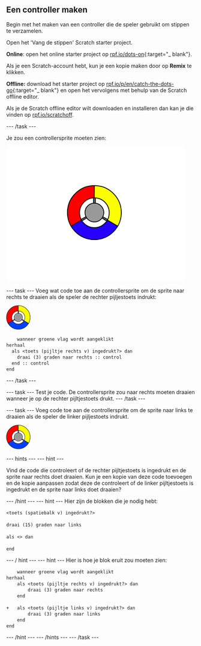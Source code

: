## Een controller maken

Begin met het maken van een controller die de speler gebruikt om stippen te verzamelen.

Open het 'Vang de stippen' Scratch starter project.

**Online**: open het online starter project op [rpf.io/dots-on](http://rpf.io/dots-on){:target="_ blank"}.

Als je een Scratch-account hebt, kun je een kopie maken door op **Remix** te klikken.

**Offline:** download het starter project op [rpf.io/p/en/catch-the-dots-go](http://rpf.io/p/en/catch-the-dots-go){:target="_ blank"} en open het vervolgens met behulp van de Scratch offline editor.

Als je de Scratch offline editor wilt downloaden en installeren dan kan je die vinden op [rpf.io/scratchoff](http://rpf.io/scratchoff).

\--- /task \---

Je zou een controllersprite moeten zien:

![screenshot](images/dots-controller.png)

\--- task \--- Voeg wat code toe aan de controllersprite om de sprite naar rechts te draaien als de speler de rechter pijljestoets indrukt:

![Controller sprite](images/controller-sprite.png)

```blocks3
    wanneer groene vlag wordt aangeklikt
herhaal 
  als <toets (pijltje rechts v) ingedrukt?> dan 
    draai (3) graden naar rechts :: control
  end :: control
end
```

\--- /task \---

\--- task \--- Test je code. De controllersprite zou naar rechts moeten draaien wanneer je op de rechter pijltjestoets drukt. \--- /task \---

\--- task \--- Voeg code toe aan de controllersprite om de sprite naar links te draaien als de speler de linker pijljestoets indrukt.

![Controller sprite](images/controller-sprite.png)

\--- hints \--- \--- hint \---

Vind de code die controleert of de rechter pijltjestoets is ingedrukt en de sprite naar rechts doet draaien. Kun je een kopie van deze code toevoegen en de kopie aanpassen zodat deze de controleert of de linker pijltjestoets is ingedrukt en de sprite naar links doet draaien?

\--- /hint \--- \--- hint \--- Hier zijn de blokken die je nodig hebt:

```blocks3
<toets (spatiebalk v) ingedrukt?>

draai (15) graden naar links

als <> dan

end
```

\--- / hint \--- \--- hint \--- Hier is hoe je blok eruit zou moeten zien:

```blocks3
    wanneer groene vlag wordt aangeklikt
herhaal 
	als <toets (pijltje rechts v) ingedrukt?> dan 
		draai (3) graden naar rechts
	end

+	als <toets (pijltje links v) ingedrukt?> dan 
		draai (3) graden naar links
	end
end
```

\--- /hint \--- \--- /hints \--- \--- /task \---